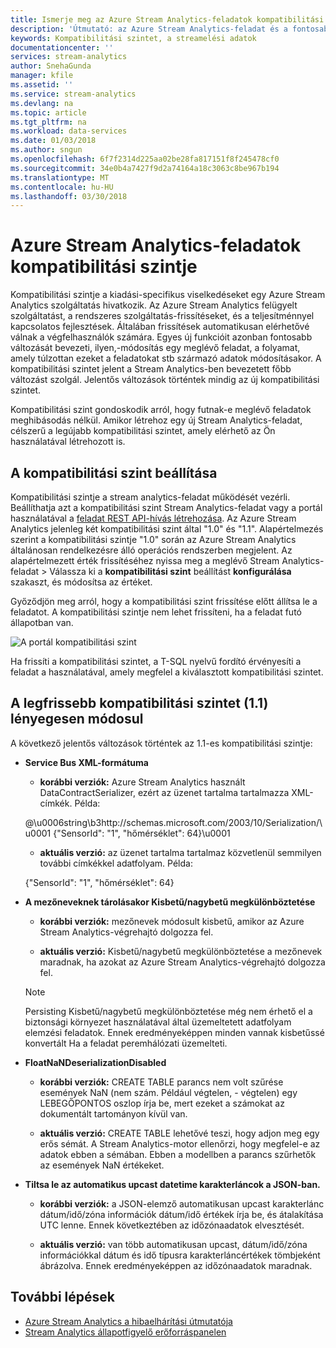 ```yaml
---
title: Ismerje meg az Azure Stream Analytics-feladatok kompatibilitási szintet. | Microsoft Docs
description: 'Útmutató: az Azure Stream Analytics-feladat és a fontosabb változását kompatibilitási szintjének beállítása a legfrissebb kompatibilitási szinten'
keywords: Kompatibilitási szintet, a streamelési adatok
documentationcenter: ''
services: stream-analytics
author: SnehaGunda
manager: kfile
ms.assetid: ''
ms.service: stream-analytics
ms.devlang: na
ms.topic: article
ms.tgt_pltfrm: na
ms.workload: data-services
ms.date: 01/03/2018
ms.author: sngun
ms.openlocfilehash: 6f7f2314d225aa02be28fa817151f8f245478cf0
ms.sourcegitcommit: 34e0b4a7427f9d2a74164a18c3063c8be967b194
ms.translationtype: MT
ms.contentlocale: hu-HU
ms.lasthandoff: 03/30/2018
---
```

# <a name="compatibility-level-for-azure-stream-analytics-jobs"></a>Azure Stream Analytics-feladatok kompatibilitási szintje
 
Kompatibilitási szintje a kiadási-specifikus viselkedéseket egy Azure Stream Analytics szolgáltatás hivatkozik. Az Azure Stream Analytics felügyelt szolgáltatást, a rendszeres szolgáltatás-frissítéseket, és a teljesítménnyel kapcsolatos fejlesztések. Általában frissítések automatikusan elérhetővé válnak a végfelhasználók számára. Egyes új funkcióit azonban fontosabb változását bevezeti, ilyen,-módosítás egy meglévő feladat, a folyamat, amely túlzottan ezeket a feladatokat stb származó adatok módosításakor. A kompatibilitási szintet jelent a Stream Analytics-ben bevezetett főbb változást szolgál. Jelentős változások történtek mindig az új kompatibilitási szintet. 

Kompatibilitási szint gondoskodik arról, hogy futnak-e meglévő feladatok meghibásodás nélkül. Amikor létrehoz egy új Stream Analytics-feladat, célszerű a legújabb kompatibilitási szintet, amely elérhető az Ön használatával létrehozott is. 
 
## <a name="set-a-compatibility-level"></a>A kompatibilitási szint beállítása 

Kompatibilitási szintje a stream analytics-feladat működését vezérli. Beállíthatja azt a kompatibilitási szint Stream Analytics-feladat vagy a portál használatával a [feladat REST API-hívás létrehozása](https://docs.microsoft.com/rest/api/streamanalytics/stream-analytics-job). Az Azure Stream Analytics jelenleg két kompatibilitási szint által "1.0" és "1.1". Alapértelmezés szerint a kompatibilitási szintje "1.0" során az Azure Stream Analytics általánosan rendelkezésre álló operációs rendszerben megjelent. Az alapértelmezett érték frissítéséhez nyissa meg a meglévő Stream Analytics-feladat > Válassza ki a **kompatibilitási szint** beállítást **konfigurálása** szakaszt, és módosítsa az értéket. 

Győződjön meg arról, hogy a kompatibilitási szint frissítése előtt állítsa le a feladatot. A kompatibilitási szintje nem lehet frissíteni, ha a feladat futó állapotban van. 

![A portál kompatibilitási szint](media\stream-analytics-compatibility-level/image1.png)

 
Ha frissíti a kompatibilitási szintet, a T-SQL nyelvű fordító érvényesíti a feladat a használatával, amely megfelel a kiválasztott kompatibilitási szintet. 

## <a name="major-changes-in-the-latest-compatibility-level-11"></a>A legfrissebb kompatibilitási szintet (1.1) lényegesen módosul

A következő jelentős változások történtek az 1.1-es kompatibilitási szintje:

* **Service Bus XML-formátuma**  

  * **korábbi verziók:** Azure Stream Analytics használt DataContractSerializer, ezért az üzenet tartalma tartalmazza XML-címkék. Példa:
    
   @\u0006string\b3http://schemas.microsoft.com/2003/10/Serialization/\u0001 {"SensorId": "1", "hőmérséklet": 64\}\u0001 

  * **aktuális verzió:** az üzenet tartalma tartalmaz közvetlenül semmilyen további címkékkel adatfolyam. Példa:
  
   {"SensorId": "1", "hőmérséklet": 64} 
 
* **A mezőneveknek tárolásakor Kisbetű/nagybetű megkülönböztetése**  

  * **korábbi verziók:** mezőnevek módosult kisbetű, amikor az Azure Stream Analytics-végrehajtó dolgozza fel. 

  * **aktuális verzió:** Kisbetű/nagybetű megkülönböztetése a mezőnevek maradnak, ha azokat az Azure Stream Analytics-végrehajtó dolgozza fel. 

  > [!NOTE] 
  > Persisting Kisbetű/nagybetű megkülönböztetése még nem érhető el a biztonsági környezet használatával által üzemeltetett adatfolyam elemzési feladatok. Ennek eredményeképpen minden vannak kisbetűssé konvertált Ha a feladat peremhálózati üzemelteti. 

* **FloatNaNDeserializationDisabled**  

  * **korábbi verziók:** CREATE TABLE parancs nem volt szűrése események NaN (nem szám. Például végtelen, - végtelen) egy LEBEGŐPONTOS oszlop írja be, mert ezeket a számokat az dokumentált tartományon kívül van.

  * **aktuális verzió:** CREATE TABLE lehetővé teszi, hogy adjon meg egy erős sémát. A Stream Analytics-motor ellenőrzi, hogy megfelel-e az adatok ebben a sémában. Ebben a modellben a parancs szűrhetők az események NaN értékeket. 

* **Tiltsa le az automatikus upcast datetime karakterláncok a JSON-ban.**  

  * **korábbi verziók:** a JSON-elemző automatikusan upcast karakterlánc dátum/idő/zóna információk dátum/idő értékek írja be, és átalakítása UTC lenne. Ennek következtében az időzónaadatok elvesztését.

  * **aktuális verzió:** van több automatikusan upcast, dátum/idő/zóna információkkal dátum és idő típusra karakterláncértékek tömbjeként ábrázolva. Ennek eredményeképpen az időzónaadatok maradnak. 

## <a name="next-steps"></a>További lépések
* [Azure Stream Analytics a hibaelhárítási útmutatója](stream-analytics-troubleshooting-guide.md)
* [Stream Analytics állapotfigyelő erőforráspanelen](stream-analytics-resource-health.md)